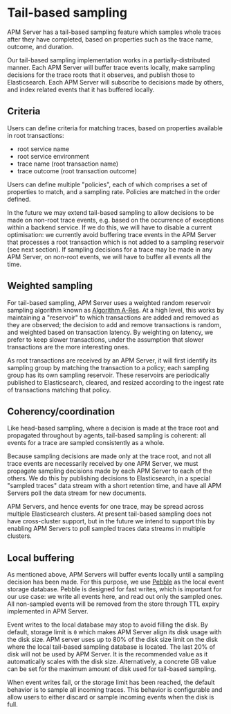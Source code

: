# Tail-based sampling

APM Server has a tail-based sampling feature which samples whole traces after they have completed,
based on properties such as the trace name, outcome, and duration.

Our tail-based sampling implementation works in a partially-distributed manner. Each APM Server will
buffer trace events locally, make sampling decisions for the trace roots that it observes, and publish
those to Elasticsearch. Each APM Server will subscribe to decisions made by others, and index related
events that it has buffered locally.

## Criteria

Users can define criteria for matching traces, based on properties available in root transactions:

- root service name
- root service environment
- trace name (root transaction name)
- trace outcome (root transaction outcome)

Users can define multiple "policies", each of which comprises a set of properties to match, and a
sampling rate. Policies are matched in the order defined.

In the future we may extend tail-based sampling to allow decisions to be made on non-root trace
events, e.g. based on the occurrence of exceptions within a backend service. If we do this, we will
have to disable a current optimisation: we currently avoid buffering trace events in the APM Server
that processes a root transaction which is not added to a sampling reservoir (see next section).
If sampling decisions for a trace may be made in any APM Server, on non-root events, we will have to
buffer all events all the time.

## Weighted sampling

For tail-based sampling, APM Server uses a weighted random reservoir sampling algorithm known as
[Algorithm A-Res](https://en.wikipedia.org/wiki/Reservoir_sampling#Algorithm_A-Res). At a high level,
this works by maintaining a "reservoir" to which transactions are added and removed as they are
observed; the decision to add and remove transactions is random, and weighted based on transaction
latency. By weighting on latency, we prefer to keep slower transactions, under the assumption that
slower transactions are the more interesting ones.

As root transactions are received by an APM Server, it will first identify its sampling group by
matching the transaction to a policy; each sampling group has its own sampling reservoir. These
reservoirs are periodically published to Elasticsearch, cleared, and resized according to the ingest
rate of transactions matching that policy.

## Coherency/coordination

Like head-based sampling, where a decision is made at the trace root and propagated throughout by
agents, tail-based sampling is coherent: all events for a trace are sampled consistently as a whole.

Because sampling decisions are made only at the trace root, and not all trace events are necessarily
received by one APM Server, we must propagate sampling decisions made by each APM Server to each of
the others. We do this by publishing decisions to Elasticsearch, in a special "sampled traces" data
stream with a short retention time, and have all APM Servers poll the data stream for new documents.

APM Servers, and hence events for one trace, may be spread across multiple Elasticsearch clusters.
At present tail-based sampling does not have cross-cluster support, but in the future we intend to
support this by enabling APM Servers to poll sampled traces data streams in multiple clusters.

## Local buffering

As mentioned above, APM Servers will buffer events locally until a sampling decision has been made.
For this purpose, we use [Pebble](https://github.com/cockroachdb/pebble) as the local event storage database. Pebble is designed for
fast writes, which is important for our use case: we write all events here, and read out only the
sampled ones. All non-sampled events will be removed from the store through TTL expiry implemented in APM Server.

Event writes to the local database may stop to avoid filling the disk.
By default, storage limit is `0` which makes APM Server align its disk usage with the disk size.
APM server uses up to 80% of the disk size limit on the disk where the local tail-based sampling database is located.
The last 20% of disk will not be used by APM Server.
It is the recommended value as it automatically scales with the disk size.
Alternatively, a concrete GB value can be set for the maximum amount of disk used for tail-based sampling.

When event writes fail, or the storage limit has been reached, the default behavior is to sample
all incoming traces. This behavior is configurable and allow users to either discard
or sample incoming events when the disk is full.
